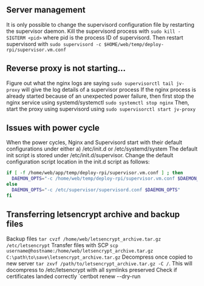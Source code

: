 ## Server management
It is only possible to change the supervisord configuration file by restarting the supervisor daemon.
Kill the supervisord process with `sudo kill -SIGTERM <pid>` where pid is the process ID of supervisord. Then restart supervisord with `sudo supervisord -c $HOME/web/temp/deploy-rpi/supervisor.vm.conf`

## Reverse proxy is not starting...
Figure out what the nginx logs are saying
`sudo supervisorctl tail jv-proxy` will give the log details of a supervisor process
If the nginx process is already started because of an unexpected power failure, then first stop the nginx service using systemd/systemctl
`sudo systemctl stop nginx`
Then, start the proxy using supervisord using `sudo supervisorctl start jv-proxy`

## Issues with power cycle
When the power cycles, Nginx and Supervisord start with their default configurations under either a) /etc/init.d or /etc/systemd/system
The default init script is stored under /etc/init.d/supervisor. Change the default configuration script location in the init.d script as follows:
```bash
if [ -f /home/web/app/temp/deploy-rpi/supervisor.vm.conf ] ; then
  DAEMON_OPTS="-c /home/web/temp/deploy-rpi/supervisor.vm.conf $DAEMON_OPTS"
else
  DAEMON_OPTS="-c /etc/supervisor/supervisord.conf $DAEMON_OPTS"
fi
```

## Transferring letsencrypt archive and backup files
Backup files `tar cvzf /home/web/letsencrypt_archive.tar.gz /etc/letsencrypt`
Transfer files with SCP `scp username@hostname:/home/web/letsencrypt_archive.tar.gz C:\path\to\save\letsencrypt_archive.tar.gz`
Decompress once copied to new server `tar zxvf /path/to/letsencrypt_archive.tar.gz -C /`. This will docompress to /etc/letsencrypt with all symlinks preserved
Check if certificates landed correctly `certbot renew --dry-run
